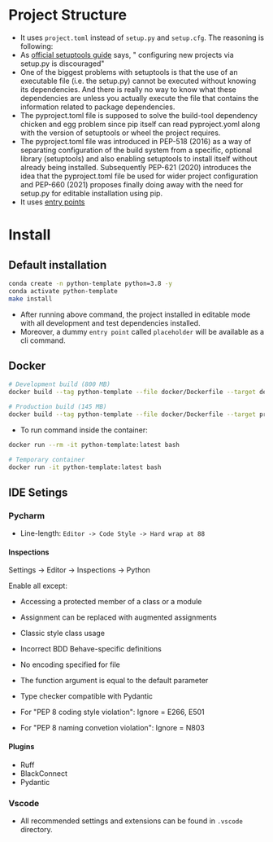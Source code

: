 # Project Structure

- It uses `project.toml` instead of `setup.py` and `setup.cfg`. The reasoning is following:
- As [official setuptools guide](https://github.com/pypa/setuptools/blob/main/docs/userguide/quickstart.rst) says, " configuring new projects via setup.py is discouraged"
- One of the biggest problems with setuptools is that the use of an executable file (i.e. the setup.py) cannot be executed without knowing its dependencies. And there is really no way to know what these dependencies are unless you actually execute the file that contains the information related to package dependencies.
- The pyproject.toml file is supposed to solve the build-tool dependency chicken and egg problem since pip itself can read pyproject.yoml along with the version of setuptools or wheel the project requires.
- The pyproject.toml file was introduced in PEP-518 (2016) as a way of separating configuration of the build system from a specific, optional library (setuptools) and also enabling setuptools to install itself without already being installed. Subsequently PEP-621 (2020) introduces the idea that the pyproject.toml file be used for wider project configuration and PEP-660 (2021) proposes finally doing away with the need for setup.py for editable installation using pip.
- It uses [entry points](https://setuptools.pypa.io/en/latest/userguide/entry_point.html)

# Install

## Default installation

```bash
conda create -n python-template python=3.8 -y
conda activate python-template
make install
```

- After running above command, the project installed in editable mode with all development and test dependencies installed.
- Moreover, a dummy `entry point` called `placeholder` will be available as a cli command.

## Docker

```bash
# Development build (800 MB)
docker build --tag python-template --file docker/Dockerfile --target development .

# Production build (145 MB)
docker build --tag python-template --file docker/Dockerfile --target production .
```

- To run command inside the container:

```bash
docker run --rm -it python-template:latest bash

# Temporary container
docker run -it python-template:latest bash
```

## IDE Setings

### Pycharm

- Line-length: `Editor -> Code Style -> Hard wrap at 88`

#### Inspections
Settings -> Editor -> Inspections -> Python

Enable all except:
- Accessing a protected member of a class or a module
- Assignment can be replaced with augmented assignments
- Classic style class usage
- Incorrect BDD Behave-specific definitions
- No encoding specified for file
- The function argument is equal to the default parameter
- Type checker compatible with Pydantic

- For "PEP 8 coding style violation":
  Ignore = E266, E501
- For "PEP 8 naming convetion violation":
  Ignore = N803

#### Plugins
- Ruff
- BlackConnect
- Pydantic

### Vscode

- All recommended settings and extensions can be found in `.vscode` directory.
